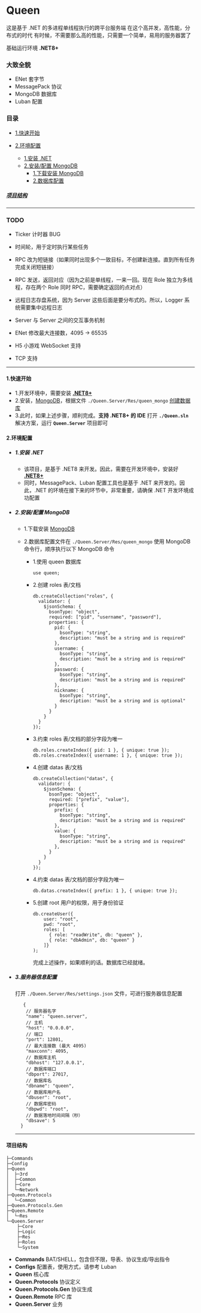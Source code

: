 # Queen

这是基于 .NET 的多进程单线程执行的跨平台服务端
在这个高并发，高性能，分布式的时代
有时候，不需要那么高的性能，只需要一个简单，易用的服务器罢了

基础运行环境 **.NET8+**

### 大致全貌

- ENet 套字节
- MessagePack 协议
- MongoDB 数据库
- Luban 配置

### <span id="catalog">目录</span>

- [1.快速开始](#qstart)

- [2.环境配置](#installenv)
  
  - [1.安装 .NET](#installenv.1)
  - [2.安装/配置 MongoDB](#installenv.2)
    - [1.下载安装 MongoDB](#installenv.2.1)
    - [2.数据库配置](#installenv.2.2)

##### [项目结构](#projectdire)

---

### TODO

- Ticker 计时器 BUG

- 时间轮，用于定时执行某些任务

- RPC 改为短链接（如果同时出现多个一致目标，不创建新连接。直到所有任务完成关闭短链接）

- RPC 发送，返回对应（因为之前是单线程，一来一回。现在 Role 独立为多线程，存在两个 Role 同时 RPC，需要确定返回的点对点）

- 远程日志存盘系统，因为 Server 这些后面是要分布式的。所以，Logger 系统需要集中远程日志

- Server 与 Server 之间的交互事务机制

- ENet 修改最大连接数，4095 -> 65535

- H5 小游戏 WebSocket 支持

- TCP 支持

---

#### <span id="qstart">1.快速开始</span>

- 1.开发环境中，需要安装 [**.NET8+**](#installenv.1)
- 2.安装，[MongoDB](#installenv.2.1)，根据文件 `./Queen.Server/Res/queen_mongo` [创建数据库](#installenv.2.2)
- 3.此时，如果上述步骤，顺利完成。**支持 .NET8+ 的 IDE** 打开 **`./Queen.sln`** 解决方案，运行 **`Queen.Server`** 项目即可

#### <span id="installenv">2.环境配置</span>

- ##### <span id="installenv.1">1.安装 .NET</span>
  
  - 该项目，是基于 .NET8 来开发。因此，需要在开发环境中，安装好 [**.NET8+**](https://dotnet.microsoft.com/zh-cn/download)
  - 同时，MessagePack、Luban 配置工具也是基于 .NET 来开发的。因此，.NET 的环境在接下来的环节中，非常重要，请确保 .NET 开发环境成功配置

- ##### <span id="installenv.2">2.安装/配置 MongoDB</span>
  
  - <span id="installenv.2.1">1</span>.下载安装 [MongoDB](https://www.mongodb.com/products/self-managed/community-edition)
  
  - <span id="installenv.2.2">2</span>.数据库配置文件在 `./Queen.Server/Res/queen_mongo` 使用 MongoDB 命令行，顺序执行以下 MongoDB 命令
    
    - 1.使用 queen 数据库
      
      ```mongodb
      use queen;
      ```
    
    - 2.创建 roles 表/文档
      
      ```mongodb
      db.createCollection("roles", {
        validator: {
          $jsonSchema: {
            bsonType: "object",
            required: ["pid", "username", "password"],
            properties: {
              pid: {
                bsonType: "string",
                description: "must be a string and is required"
              },
              username: {
                bsonType: "string",
                description: "must be a string and is required"
              },
              password: {
                bsonType: "string",
                description: "must be a string and is required"
              },
              nickname: {
                bsonType: "string",
                description: "must be a string and is optional"
              }
            }
          }
        }
      });
      ```
    
    - 3.约束 roles 表/文档的部分字段为唯一
      
      ```mongodb
      db.roles.createIndex({ pid: 1 }, { unique: true });
      db.roles.createIndex({ username: 1 }, { unique: true });
      ```
    
    - 4.创建 datas 表/文档
      
      ```mongodb
      db.createCollection("datas", {
        validator: {
          $jsonSchema: {
            bsonType: "object",
            required: ["prefix", "value"],
            properties: {
              prefix: {
                bsonType: "string",
                description: "must be a string and is required"
              },
              value: {
                bsonType: "string",
                description: "must be a string and is required"
              },
            }
          }
        }
      });
      ```
    
    - 4.约束 datas 表/文档的部分字段为唯一
      
      ```mongodb
      db.datas.createIndex({ prefix: 1 }, { unique: true });
      ```
    
    - 5.创建 root 用户的权限，用于身份验证
      
      ```mongodb
      db.createUser({
          user: "root",
          pwd: "root",
          roles: [
            { role: "readWrite", db: "queen" },
            { role: "dbAdmin", db: "queen" }
          ]}
      );
      ```
      
      完成上述操作，如果顺利的话。数据库已经就绪。

- ##### <span id="servsettings">3.服务器信息配置</span>
  
  打开 `./Queen.Server/Res/settings.json` 文件，可进行服务器信息配置
  
  ```mongodb
     {
      // 服务器名字
      "name": "queen.server",
      // 主机
      "host": "0.0.0.0",
      // 端口
      "port": 12801,
      // 最大连接数 (最大 4095)
      "maxconn": 4095,
      // 数据库主机
      "dbhost": "127.0.0.1",
      // 数据库端口
      "dbport": 27017,
      // 数据库名
      "dbname": "queen",
      // 数据库用户名
      "dbuser": "root",
      // 数据库密码
      "dbpwd": "root",
      // 数据落地时间间隔（秒）
      "dbsave": 5
    }
  ```
  
  ---

#### <span id="projectdire">项目结构</span>

```text
├─Commands
├─Config
├─Queen
│  ├─3rd
│  ├─Common
│  ├─Core
│  └─Network
├─Queen.Protocols
│  └─Common
├─Queen.Protocols.Gen
├─Queen.Remote
│  └─Res
└─Queen.Server
    ├─Core
    ├─Logic
    ├─Res
    ├─Roles
    └─System
```

- **Commands** BAT/SHELL，包含但不限，导表、协议生成/导出指令
- **Configs** 配置表，使用方式，请参考 Luban
- **Queen** 核心库
- **Queen.Protocols** 协议定义
- **Queen.Protocols.Gen** 协议生成
- **Queen.Remote** RPC 库
- **Queen.Server** 业务

